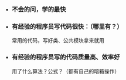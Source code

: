 + ### 不会的问，学的最快
+ ### 有经验的程序员写代码很快：（哪里有？）
   常用的代码，写好类、公共模块拿来就用
+ ### 有经验的程序员写的代码质量高、效率好
   用了什么算法？公式？（都有自己的暗箱操作）
